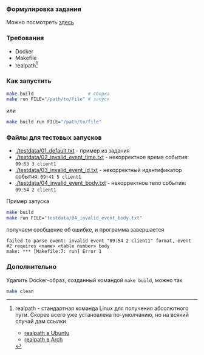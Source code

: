 ### Формулировка задания
Можно посмотреть [здесь](TASK.md)

### Требования
- Docker
- Makefile
- realpath[^1]

### Как запустить
```sh
make build                    # сборка
make run FILE="/path/to/file" # запуск
```
или
```sh
make build run FILE="/path/to/file"
```

### Файлы для тестовых запусков
- [./testdata/01_default.txt](testdata/01_default.txt) - пример из задания
- [./testdata/02_invalid_event_time.txt](testdata/02_invalid_event_time.txt) -
  некорректное время события: ```09:63 3 client1```
- [./testdata/03_invalid_event_id.txt](testdata/03_invalid_event_id.txt) -
  некорректный идентификатор события: ```09:41 5 client1```
- [./testdata/04_invalid_event_body.txt](testdata/04_invalid_event_body.txt) -
  некорректное тело события: ```09:54 2 client1```

Пример запуска
```sh
make build
make run FILE="testdata/04_invalid_event_body.txt"
```
получаем сообщение об ошибке, и программа завершается
```
failed to parse event: invalid event "09:54 2 client1" format, event #2 requires <name> <table number> body
make: *** [Makefile:7: run] Error 1
```


### Дополнительно
Удалить Docker-образ, созданный командой ```make build```, можно так
```sh
make clean
```

[^1]: realpath - стандартная команда Linux для получения абсолютного пути.
    Скорее всего уже установлена по-умолчанию, но на всякий случай дам ссылки
    - [realpath в Ubuntu](https://manpages.ubuntu.com/manpages/trusty/en/man1/realpath.1.html)
    - [realpath в Arch](https://man.archlinux.org/man/realpath.1.en)
